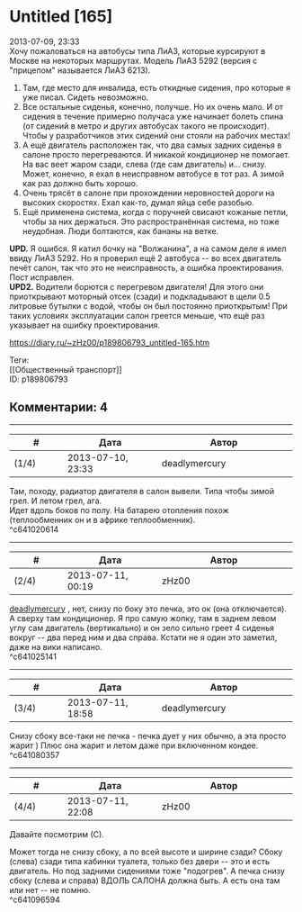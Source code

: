 Untitled [165]
==============

  
2013-07-09, 23:33  
 Хочу пожаловаться на автобусы типа ЛиАЗ, которые курсируют в Москве на некоторых маршрутах. Модель ЛиАЗ 5292 (версия с "прицепом" называется ЛиАЗ 6213).   
   
 1. Там, где место для инвалида, есть откидные сидения, про которые я уже писал. Сидеть невозможно.   
 2. Все остальные сиденья, конечно, получше. Но их очень мало. И от сидения в течение примерно получаса уже начинает болеть спина (от сидений в метро и других автобусах такого не происходит). Чтобы у разработчиков этих сидений они стояли на рабочих местах!   
 3. А ещё двигатель расположен так, что два самых задних сиденья в салоне просто перегреваются. И никакой кондиционер не помогает. На вас веет жаром сзади, слева (где сам двигатель) и... снизу. Может, конечно, я ехал в неисправном автобусе в тот раз. А зимой как раз должно быть хорошо.   
 4. Очень трясёт в салоне при прохождении неровностей дороги на высоких скоростях. Ехал как-то, думал яйца себе разобью.   
 5. Ещё применена система, когда с поручней свисают кожаные петли, чтобы за них держаться. Это распространённая система, но тоже неудобная. Люди болтаются, как бананы на ветке.   
   
  **UPD.**  Я ошибся. Я катил бочку на "Волжанина", а на самом деле я имел ввиду ЛиАЗ 5292. Но я проверил ещё 2 автобуса -- во всех двигатель печёт салон, так что это не неисправность, а ошибка проектирования. Пост исправлен.   
  **UPD2.**  Водители борются с перегревом двигателя! Для этого они приоткрывают моторный отсек (сзади) и подкладывают в щели 0.5 литровые бутылки с водой, чтобы он был постоянно приоткрытым! При таких условиях эксплуатации салон греется меньше, что ещё раз указывает на ошибку проектирования.   
  
<https://diary.ru/~zHz00/p189806793_untitled-165.htm>  
  
Теги:  
[[Общественный транспорт]]  
ID: p189806793  


Комментарии: 4
--------------

  


---



|         #         |              Дата              |                     Автор                     |           ID           |
| --- | --- | --- | --- |
| (1/4) | 2013-07-10, 23:33 | deadlymercury | c641020614 |

  
 Там, походу, радиатор двигателя в салон вывели. Типа чтобы зимой грел. И летом грел, ага.   
 Идет вдоль боков по полу. На батарею отопления похож (теплообменник он и в африке теплообменник).   
 ^c641020614

---



|         #         |              Дата              |                     Автор                     |           ID           |
| --- | --- | --- | --- |
| (2/4) | 2013-07-11, 00:19 | zHz00 | c641025141 |

  
  [deadlymercury](http://crazysupp.diary.ru "Записки безумного саппорта")  , нет, снизу по боку это печка, это ок (она отключается). А сверху там кондиционер. Я про самую жопку, там в заднем левом углу сам двигатель (вертикально) и он зело сильно греет 4 сиденья вокруг -- два перед ним и два справа. Кстати не я один это заметил, даже на вики написано.   
 ^c641025141

---



|         #         |              Дата              |                     Автор                     |           ID           |
| --- | --- | --- | --- |
| (3/4) | 2013-07-11, 18:58 | deadlymercury | c641080357 |

  
 Снизу сбоку все-таки не печка - печка дует у них обычно, а эта просто жарит ) Плюс она жарит и летом даже при включенном кондее.   
 ^c641080357

---



|         #         |              Дата              |                     Автор                     |           ID           |
| --- | --- | --- | --- |
| (4/4) | 2013-07-11, 22:08 | zHz00 | c641096594 |

  
 Давайте посмотрим (С).   
   
 Может тогда не снизу сбоку, а по всей высоте и ширине сзади? Сбоку (слева) сзади типа кабинки туалета, только без двери -- это и есть двигатель. Но под задними сидениями тоже "подогрев". А печка снизу сбоку (слева и справа) ВДОЛЬ САЛОНА должна быть. А есть она там или нет -- не помню.   
 ^c641096594